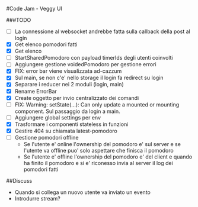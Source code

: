 #Code Jam - Veggy UI

###TODO
- [ ] La connessione al websocket andrebbe fatta sulla callback della post al login
- [x] Get elenco pomodori fatti 
- [x] Get elenco
- [ ] StartSharedPomodoro con payload timerIds degli utenti coinvolti
- [ ] Aggiungere gestione voidedPomodoro per gestione errori
- [x] FIX: error bar viene visualizzata ad-cazzum
- [x] Sul main, se non c'e' nello storage il login fa redirect su login
- [x] Separare i reducer nei 2 moduli (login, main)
- [x] Rename ErrorBar
- [x] Create oggetto per invio centralizzato dei comandi 
- [ ] FIX: Warning: setState(...): Can only update a mounted or mounting component. Sul passaggio da login a main.
- [ ] Aggiungere global settings per env
- [x] Trasformare i componenti stateless in funzioni
- [x] Gestire 404 su chiamata latest-pomodoro
- [ ] Gestione pomodori offline
  - Se l'utente e' online l'ownership del pomodoro e' sul server e se l'utente va offline puo' solo aspettare che finisca il pomodoro
  - Se l'utente e' offline l'ownership del pomodoro e' del client e quando ha finito il pomodoro e si e' riconesso invia al server il log dei pomodori fatti


##Discuss
- Quando si collega un nuovo utente va inviato un evento
- Introdurre stream?


